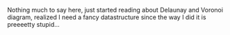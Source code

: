 Nothing much to say here, just started reading about Delaunay and Voronoi diagram, realized I need a fancy datastructure since the way I did it is preeeetty stupid...
